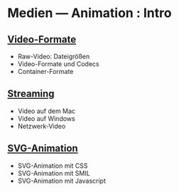# Medien — Animation : Intro

## [Video-Formate](./03-Animation-02-Video.md)

- Raw-Video: Dateigrößen
- Video-Formate und Codecs
- Container-Formate

## [Streaming](./03-Animation-03-Streaming.md)

- Video auf dem Mac
- Video auf Windows
- Netzwerk-Video

## [SVG-Animation](./03-Animation-04-SVG-Animation.md)
- SVG-Animation mit CSS
- SVG-Animation mit SMIL
- SVG-Animation mit Javascript